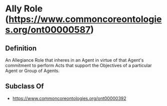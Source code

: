# Ally Role (https://www.commoncoreontologies.org/ont00000587)

## Definition
An Allegiance Role that inheres in an Agent in virtue of that Agent's commitment to perform Acts that support the Objectives of a particular Agent or Group of Agents.

## Subclass Of
- https://www.commoncoreontologies.org/ont00000392

